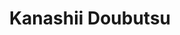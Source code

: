 --- 
title: "Kanashii Doubutsu"
publishdate: "2019-6-17T16:48:46+02:00"
src: "https://365manga.net/manga/kanashii-doubutsu"
image: "https://data.365manga.net/images/thumbnails/16032-kanashii-doubutsu.jpg"
description: "Eichi has always been in control but when he notices baby faced Souta has been taken advantage of; Can he really keep his composure?"
---